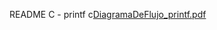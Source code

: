 README
C - printf
c[DiagramaDeFlujo_printf.pdf](https://github.com/Gaburon/holbertonschool-printf/files/11133459/DiagramaDeFlujo_printf.pdf)
